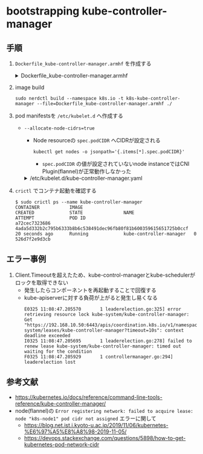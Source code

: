 # bootstrapping kube-controller-manager

## 手順

1. `Dockerfile_kube-controller-manager.armhf` を作成する
   <details><summary>Dockerfile_kube-controller-manager.armhf</summary>
      ```
      cat << 'EOF' > Dockerfile_kube-controller-manager.armhf
      FROM arm64v8/ubuntu:bionic

      ARG VERSION="v1.30.1"
      ARG ARCH="arm64"

      RUN set -ex \
        && apt update \
        && apt install -y wget \
        && apt clean \
        && wget -P /usr/bin/ https://dl.k8s.io/$VERSION/bin/linux/$ARCH/kube-controller-manager \
        && chmod +x /usr/bin/kube-controller-manager \
        && install -o root -g root -m 755 -d /var/lib/kubernetes \
        && install -o root -g root -m 755 -d /etc/kubernetes/config

      COPY ca.pem \
           ca-key.pem \
           service-account-key.pem \
           kube-controller-manager.kubeconfig \
           /var/lib/kubernetes/

      ENTRYPOINT ["/usr/bin/kube-controller-manager"]
      EOF
      ```
   </details>

1. image build
   ```
   sudo nerdctl build --namespace k8s.io -t k8s-kube-controller-manager --file=Dockerfile_kube-controller-manager.armhf ./
   ```

1. pod manifestsを `/etc/kubelet.d` へ作成する
   - `--allocate-node-cidrs=true`
      - Node resourceの `spec.podCIDR` へCIDRが設定される
         ```
         kubectl get nodes -o jsonpath='{.items[*].spec.podCIDR}'
         ```

           - `spec.podCIDR` の値が設定されていないnode instanceではCNI Plugin(flannel)が正常動作しなかった

      <details><summary>/etc/kubelet.d/kube-controller-manager.yaml</summary>
         ```
         cat << EOF | sudo tee /etc/kubelet.d/kube-controller-manager.yaml
         ---
         apiVersion: v1
         kind: Pod
         metadata:
           name: kube-controller-manager
           namespace: kube-system
           labels:
             tier: control-plane
             component: kube-controller-manager

         spec:
           # https://kubernetes.io/docs/tasks/administer-cluster/guaranteed-scheduling-critical-addon-pods/
           priorityClassName: system-node-critical
           hostNetwork: true
           containers:
             - name: kube-controller-manager
               image: k8s-kube-controller-manager:latest
               imagePullPolicy: IfNotPresent
               resources:
                 requests:
                   cpu: "256m"
                   memory: "128Mi"
                 limits:
                   cpu: "384m"
                   memory: "128Mi"
               command:
                 - /usr/bin/kube-controller-manager
                 - --bind-address=0.0.0.0
                 - --cluster-cidr=10.200.0.0/16
                 - --allocate-node-cidrs=true
                 - --node-cidr-mask-size=24
                 - --cluster-name=kubernetes
                 - --cluster-signing-cert-file=/var/lib/kubernetes/ca.pem
                 - --cluster-signing-key-file=/var/lib/kubernetes/ca-key.pem
                 - --kubeconfig=/var/lib/kubernetes/kube-controller-manager.kubeconfig
                 - --leader-elect=false
                 - --root-ca-file=/var/lib/kubernetes/ca.pem
                 - --service-account-private-key-file=/var/lib/kubernetes/service-account-key.pem
                 - --service-cluster-ip-range=10.32.0.0/24
                 - --use-service-account-credentials=true
                 - --v=2
         EOF
         ```
      </details>

1. `crictl` でコンテナ起動を確認する
   ```
   $ sudo crictl ps --name kube-controller-manager
   CONTAINER           IMAGE                                                              CREATED             STATE               NAME                      ATTEMPT             POD ID
   a72cec7323686       4ada5d332b2c795b6333b8b6c538491dec96fb80f81b600359615651725b0ccf   20 seconds ago      Running             kube-controller-manager   0                   526d7f2e9d3cb
   ```

## エラー事例

1. Client.Timeoutを超えたため、kube-control-managerとkube-schedulerがロックを取得できない
    - 発生したらコンポーネントを再起動することで回復する
    - kube-apiserverに対する負荷が上がると発生し易くなる
        ```
        E0325 11:08:47.205570       1 leaderelection.go:325] error retrieving resource lock kube-system/kube-controller-manager: Get "https://192.168.10.50:6443/apis/coordination.k8s.io/v1/namespaces/kube-
        system/leases/kube-controller-manager?timeout=10s": context deadline exceeded
        I0325 11:08:47.205695       1 leaderelection.go:278] failed to renew lease kube-system/kube-controller-manager: timed out waiting for the condition
        F0325 11:08:47.205929       1 controllermanager.go:294] leaderelection lost
        ```

## 参考文献

- https://kubernetes.io/docs/reference/command-line-tools-reference/kube-controller-manager/
- node(flannel)の `Error registering network: failed to acquire lease: node "k8s-node1" pod cidr not assigned` エラーに関して
   - https://blog.net.ist.i.kyoto-u.ac.jp/2019/11/06/kubernetes-%E6%97%A5%E8%A8%98-2019-11-05/
   - https://devops.stackexchange.com/questions/5898/how-to-get-kubernetes-pod-network-cidr

